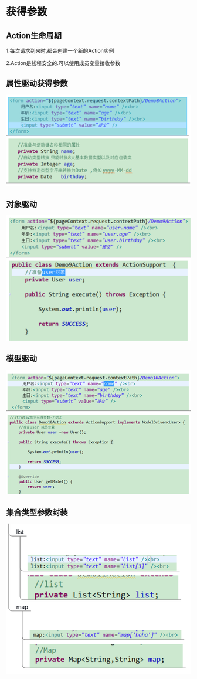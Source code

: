 # 获得参数

## Action生命周期

1.每次请求到来时,都会创建一个新的Action实例

2.Action是线程安全的.可以使用成员变量接收参数

## 属性驱动获得参数

![](../../.gitbook/assets/image%20%28124%29.png)

## 对象驱动

![](../../.gitbook/assets/image%20%28143%29.png)

## 模型驱动

![](../../.gitbook/assets/image%20%28101%29.png)

## 集合类型参数封装

![](../../.gitbook/assets/image%20%28183%29.png)

